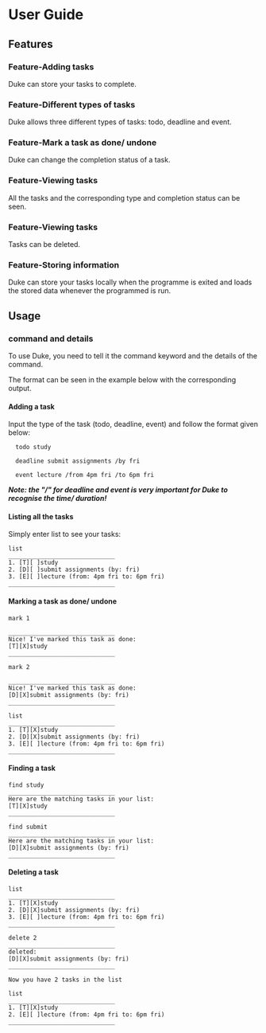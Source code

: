 # User Guide

## Features 

### Feature-Adding tasks

Duke can store your tasks to complete.

### Feature-Different types of tasks

Duke allows three different types of tasks: todo, deadline and event.

### Feature-Mark a task as done/ undone

Duke can change the completion status of a task.

### Feature-Viewing tasks

All the tasks and the corresponding type and completion status can be seen.

### Feature-Viewing tasks

Tasks can be deleted.

### Feature-Storing information

Duke can store your tasks locally when the programme is exited and loads the stored data whenever the programmed is run.

## Usage

### command and details

To use Duke, you need to tell it the command keyword and the details of the command.

The format can be seen in the example below with the corresponding output.

#### **Adding a task**

Input the type of the task (todo, deadline, event) and follow the format given below:

```
  todo study

  deadline submit assignments /by fri

  event lecture /from 4pm fri /to 6pm fri
```  

**_Note: the "/" for deadline and event is very important for Duke to recognise the time/ duration!_**

#### **Listing all the tasks**

Simply enter list to see your tasks:

```
list
______________________________
1. [T][ ]study
2. [D][ ]submit assignments (by: fri)
3. [E][ ]lecture (from: 4pm fri to: 6pm fri)
______________________________
```

#### **Marking a task as done/ undone**

```
mark 1
```
```
______________________________
Nice! I've marked this task as done:
[T][X]study
______________________________
```
```
mark 2
```
```
______________________________
Nice! I've marked this task as done:
[D][X]submit assignments (by: fri)
______________________________
```

```
list
______________________________
1. [T][X]study
2. [D][X]submit assignments (by: fri)
3. [E][ ]lecture (from: 4pm fri to: 6pm fri)
______________________________
```

#### **Finding a task**

```
find study
______________________________
Here are the matching tasks in your list:
[T][X]study
______________________________
```
```
find submit
______________________________
Here are the matching tasks in your list:
[D][X]submit assignments (by: fri)
______________________________
```

#### **Deleting a task**

```
list
______________________________
1. [T][X]study
2. [D][X]submit assignments (by: fri)
3. [E][ ]lecture (from: 4pm fri to: 6pm fri)
______________________________
```
```
delete 2
______________________________
deleted:
[D][X]submit assignments (by: fri)
______________________________

Now you have 2 tasks in the list
```
```
list
______________________________
1. [T][X]study
2. [E][ ]lecture (from: 4pm fri to: 6pm fri)
______________________________
```


